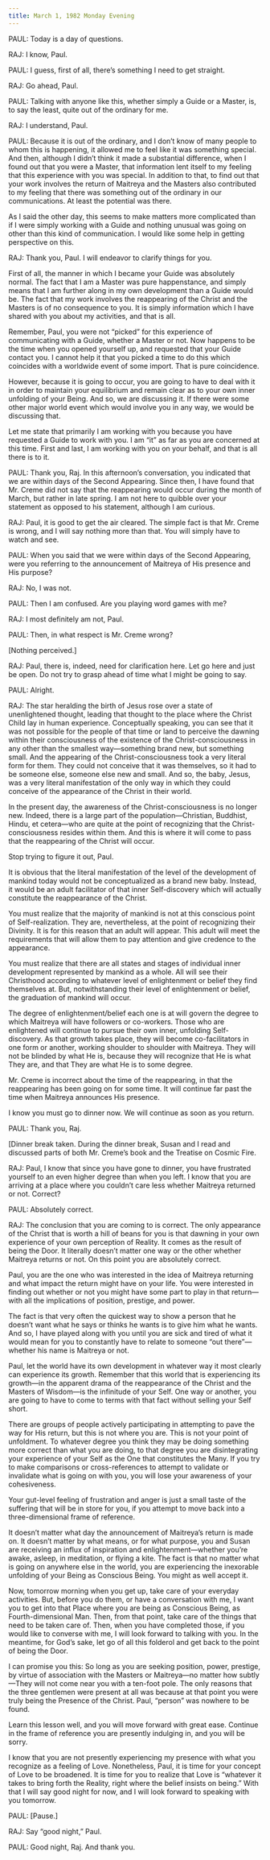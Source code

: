 ```yaml
---
title: March 1, 1982 Monday Evening
---
```


PAUL: Today is a day of questions.

RAJ: I know, Paul.

PAUL: I guess, first of all, there’s something I need to get straight.

RAJ: Go ahead, Paul.

PAUL: Talking with anyone like this, whether simply a Guide or a Master, is, to
say the least, quite out of the ordinary for me.

RAJ: I understand, Paul.

PAUL: Because it is out of the ordinary, and I don’t know of many people to
whom this is happening, it allowed me to feel like it was something special.
And then, although I didn’t think it made a substantial difference, when I
found out that you were a Master, that information lent itself to my feeling
that this experience with you was special. In addition to that, to find out
that your work involves the return of Maitreya and the Masters also contributed
to my feeling that there was something out of the ordinary in our
communications. At least the potential was there.

As I said the other day, this seems to make matters more complicated than if I
were simply working with a Guide and nothing unusual was going on other than
this kind of communication. I would like some help in getting perspective on
this.

RAJ: Thank you, Paul. I will endeavor to clarify things for you.

First of all, the manner in which I became your Guide was absolutely normal.
The fact that I am a Master was pure happenstance, and simply means that I am
further along in my own development than a Guide would be. The fact that my
work involves the reappearing of the Christ and the Masters is of no
consequence to you. It is simply information which I have shared with you about
my activities, and that is all.

Remember, Paul, you were not “picked” for this experience of communicating with
a Guide, whether a Master or not. Now happens to be the time when you opened
yourself up, and requested that your Guide contact you. I cannot help it that
you picked a time to do this which coincides with a worldwide event of some
import. That is pure coincidence.

However, because it is going to occur, you are going to have to deal with it in
order to maintain your equilibrium and remain clear as to your own inner
unfolding of your Being. And so, we are discussing it. If there were some other
major world event which would involve you in any way, we would be discussing
that.

Let me state that primarily I am working with you because you have requested a
Guide to work with you. I am “it” as far as you are concerned at this time.
First and last, I am working with you on your behalf, and that is all there is
to it.

PAUL: Thank you, Raj. In this afternoon’s conversation, you indicated that we
are within days of the Second Appearing. Since then, I have found that Mr.
Creme did not say that the reappearing would occur during the month of March,
but rather in late spring. I am not here to quibble over your statement as
opposed to his statement, although I am curious.

RAJ: Paul, it is good to get the air cleared. The simple fact is that Mr. Creme
is wrong, and I will say nothing more than that. You will simply have to watch
and see.

PAUL: When you said that we were within days of the Second Appearing, were you
referring to the announcement of Maitreya of His presence and His purpose?

RAJ: No, I was not.

PAUL: Then I am confused. Are you playing word games with me?

RAJ: I most definitely am not, Paul.

PAUL: Then, in what respect is Mr. Creme wrong?

[Nothing perceived.]

RAJ: Paul, there is, indeed, need for clarification here. Let go here and just
be open. Do not try to grasp ahead of time what I might be going to say.

PAUL: Alright.

RAJ: The star heralding the birth of Jesus rose over a state of unenlightened
thought, leading that thought to the place where the Christ Child lay in human
experience. Conceptually speaking, you can see that it was not possible for the
people of that time or land to perceive the dawning within their consciousness
of the existence of the Christ-consciousness in any other than the smallest
way—something brand new, but something small. And the appearing of the
Christ-consciousness took a very literal form for them. They could not conceive
that it was themselves, so it had to be someone else, someone else new and
small. And so, the baby, Jesus, was a very literal manifestation of the only
way in which they could conceive of the appearance of the Christ in their
world.

In the present day, the awareness of the Christ-consciousness is no longer new.
Indeed, there is a large part of the population—Christian, Buddhist, Hindu, et
cetera—who are quite at the point of recognizing that the Christ-consciousness
resides within them. And this is where it will come to pass that the
reappearing of the Christ will occur.

Stop trying to figure it out, Paul.

It is obvious that the literal manifestation of the level of the development of
mankind today would not be conceptualized as a brand new baby. Instead, it
would be an adult facilitator of that inner Self-discovery which will actually
constitute the reappearance of the Christ.

You must realize that the majority of mankind is not at this conscious point of
Self-realization. They are, nevertheless, at the point of recognizing their
Divinity. It is for this reason that an adult will appear. This adult will meet
the requirements that will allow them to pay attention and give credence to the
appearance.

You must realize that there are all states and stages of individual inner
development represented by mankind as a whole. All will see their Christhood
according to whatever level of enlightenment or belief they find themselves at.
But, notwithstanding their level of enlightenment or belief, the graduation of
mankind will occur.

The degree of enlightenment/belief each one is at will govern the degree to
which Maitreya will have followers or co-workers. Those who are enlightened
will continue to pursue their own inner, unfolding Self-discovery. As that
growth takes place, they will become co-facilitators in one form or another,
working shoulder to shoulder with Maitreya. They will not be blinded by what He
is, because they will recognize that He is what They are, and that They are
what He is to some degree.

Mr. Creme is incorrect about the time of the reappearing, in that the
reappearing has been going on for some time. It will continue far past the time
when Maitreya announces His presence.

I know you must go to dinner now. We will continue as soon as you return.

PAUL: Thank you, Raj.

[Dinner break taken. During the dinner break, Susan and I read and discussed
parts of both Mr. Creme’s book and the Treatise on Cosmic Fire.

RAJ: Paul, I know that since you have gone to dinner, you have frustrated
yourself to an even higher degree than when you left. I know that you are
arriving at a place where you couldn’t care less whether Maitreya returned or
not. Correct?

PAUL: Absolutely correct.

RAJ: The conclusion that you are coming to is correct. The only appearance of
the Christ that is worth a hill of beans for you is that dawning in your own
experience of your own perception of Reality. It comes as the result of being
the Door. It literally doesn’t matter one way or the other whether Maitreya
returns or not. On this point you are absolutely correct.

Paul, you are the one who was interested in the idea of Maitreya returning and
what impact the return might have on your life. You were interested in finding
out whether or not you might have some part to play in that return—with all the
implications of position, prestige, and power.

The fact is that very often the quickest way to show a person that he doesn’t
want what he says or thinks he wants is to give him what he wants. And so, I
have played along with you until you are sick and tired of what it would mean
for you to constantly have to relate to someone “out there”—whether his name is
Maitreya or not.

Paul, let the world have its own development in whatever way it most clearly
can experience its growth. Remember that this world that is experiencing its
growth—in the apparent drama of the reappearance of the Christ and the Masters
of Wisdom—is the infinitude of your Self. One way or another, you are going to
have to come to terms with that fact without selling your Self short.

There are groups of people actively participating in attempting to pave the way
for His return, but this is not where you are. This is not your point of
unfoldment. To whatever degree you think they may be doing something more
correct than what you are doing, to that degree you are disintegrating your
experience of your Self as the One that constitutes the Many. If you try to
make comparisons or cross-references to attempt to validate or invalidate what
is going on with you, you will lose your awareness of your cohesiveness.

Your gut-level feeling of frustration and anger is just a small taste of the
suffering that will be in store for you, if you attempt to move back into a
three-dimensional frame of reference.

It doesn’t matter what day the announcement of Maitreya’s return is made on. It
doesn’t matter by what means, or for what purpose, you and Susan are receiving
an influx of inspiration and enlightenment—whether you’re awake, asleep, in
meditation, or flying a kite. The fact is that no matter what is going on
anywhere else in the world, you are experiencing the inexorable unfolding of
your Being as Conscious Being. You might as well accept it.

Now, tomorrow morning when you get up, take care of your everyday activities.
But, before you do them, or have a conversation with me, I want you to get into
that Place where you are being as Conscious Being, as Fourth-dimensional Man.
Then, from that point, take care of the things that need to be taken care of.
Then, when you have completed those, if you would like to converse with me, I
will look forward to talking with you. In the meantime, for God’s sake, let go
of all this folderol and get back to the point of being the Door.

I can promise you this: So long as you are seeking position, power, prestige,
by virtue of association with the Masters or Maitreya—no matter how subtly—They
will not come near you with a ten-foot pole. The only reasons that the three
gentlemen were present at all was because at that point you were truly being
the Presence of the Christ. Paul, “person” was nowhere to be found.

Learn this lesson well, and you will move forward with great ease. Continue in
the frame of reference you are presently indulging in, and you will be sorry.

I know that you are not presently experiencing my presence with what you
recognize as a feeling of Love. Nonetheless, Paul, it is time for your concept
of Love to be broadened. It is time for you to realize that Love is “whatever
it takes to bring forth the Reality, right where the belief insists on being.”
With that I will say good night for now, and I will look forward to speaking
with you tomorrow.

PAUL: [Pause.]

RAJ: Say “good night,” Paul.

PAUL: Good night, Raj. And thank you.

